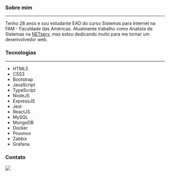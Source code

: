 ### Sobre mim
***
Tenho 28 anos e sou estudante EAD do curso Sistemas para Internet na FAM - Faculdade das Américas.
Atualmente trabalho como Analista de Sistemas na [NETserv](http://www.netserv.com.br), mas estou dedicando muito para me tornar um desenvolvedor web.

### Tecnologias
***
+ HTML5
+ CSS3
+ Bootstrap
+ JavaScript
+ TypeScript
+ NodeJS
+ ExpressJS
+ Jest
+ ReactJS
+ MySQL
+ MongoDB
+ Docker
+ Proxmox
+ Zabbix
+ Grafana

### Contato
<img src="https://img.shields.io/badge/LinkedIn-0077B5?style=for-the-badge&amp;logo=linkedin&amp;logoColor=white" style="max-width:100%;">
